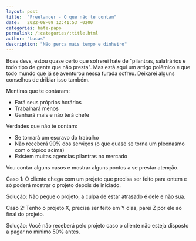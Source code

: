```yaml
---
layout: post
title:  "Freelancer - O que não te contam"
date:   2022-08-09 12:41:53 -0200
categories: bate-papo
permalink: /:categories/:title.html
author: "Lucas"
description: "Não perca mais tempo e dinheiro"
---
```


Boas devs, estou quase certo que sofrerei hate de "pilantras, salafrários e todo tipo de gente que não presta". Mas está aqui um artigo polêmico e que todo mundo que já se aventurou nessa furada sofreu. Deixarei alguns conselhos de driblar isso também.

Mentiras que te contaram:

- Fará seus próprios horários
- Trabalhará menos
- Ganhará mais e não terá chefe

Verdades que não te contam:

- Se tornará um escravo do trabalho
- Não receberá 90% dos serviços (o que quase se torna um pleonasmo com o tópico acima)
- Existem muitas agencias pilantras no mercado

Vou contar alguns casos e mostrar alguns pontos a se prestar atenção.

Caso 1: O cliente chega com um projeto que precisa ser feito para ontem e só poderá mostrar o projeto depois de iniciado.

Solução: Não pegue o projeto, a culpa de estar atrasado é dele e não sua.

Caso 2: Tenho o projeto X, precisa ser feito em Y dias, parei Z por ele ao final do projeto.

Solução: Você não receberá pelo projeto caso o cliente não esteja disposto a pagar no mínimo 50% antes.
